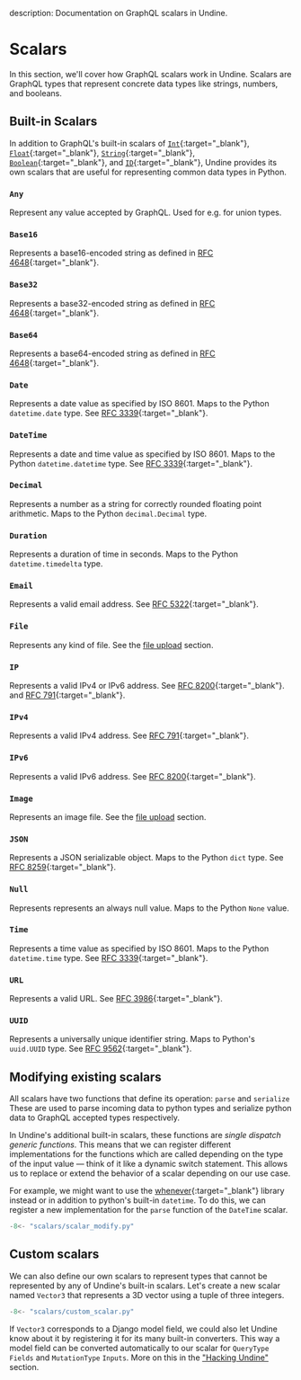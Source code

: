 description: Documentation on GraphQL scalars in Undine.

# Scalars

In this section, we'll cover how GraphQL scalars work in Undine.
Scalars are GraphQL types that represent concrete data types like
strings, numbers, and booleans.

## Built-in Scalars

In addition to GraphQL's built-in scalars of
[`Int`](https://spec.graphql.org/draft/#sec-Int){:target="_blank"},
[`Float`](https://spec.graphql.org/draft/#sec-Float){:target="_blank"},
[`String`](https://spec.graphql.org/draft/#sec-String){:target="_blank"},
[`Boolean`](https://spec.graphql.org/draft/#sec-Boolean){:target="_blank"},
and [`ID`](https://spec.graphql.org/draft/#sec-ID){:target="_blank"},
Undine provides its own scalars that are useful for representing common data types
in Python.

### `Any`

Represent any value accepted by GraphQL. Used for e.g. for union types.

### `Base16`

Represents a base16-encoded string as defined in
[RFC 4648](https://datatracker.ietf.org/doc/html/rfc4648#section-8){:target="_blank"}.

### `Base32`

Represents a base32-encoded string as defined in
[RFC 4648](https://datatracker.ietf.org/doc/html/rfc4648#section-8){:target="_blank"}.

### `Base64`

Represents a base64-encoded string as defined in
[RFC 4648](https://datatracker.ietf.org/doc/html/rfc4648#section-8){:target="_blank"}.

### `Date`

Represents a date value as specified by ISO 8601.
Maps to the Python `datetime.date` type.
See [RFC 3339](https://datatracker.ietf.org/doc/html/rfc3339#section-5.6){:target="_blank"}.

### `DateTime`

Represents a date and time value as specified by ISO 8601.
Maps to the Python `datetime.datetime` type.
See [RFC 3339](https://datatracker.ietf.org/doc/html/rfc3339#section-5.6){:target="_blank"}.

### `Decimal`

Represents a number as a string for correctly rounded floating point arithmetic.
Maps to the Python `decimal.Decimal` type.

### `Duration`

Represents a duration of time in seconds.
Maps to the Python `datetime.timedelta` type.

### `Email`

Represents a valid email address.
See [RFC 5322](https://datatracker.ietf.org/doc/html/rfc5322#section-3.4.1){:target="_blank"}.

### `File`

Represents any kind of file. See the [file upload](file-upload.md) section.


### `IP`

Represents a valid IPv4 or IPv6 address.
See [RFC 8200](https://datatracker.ietf.org/doc/html/rfc8200){:target="_blank"}.
and [RFC 791](https://datatracker.ietf.org/doc/html/rfc791){:target="_blank"}.

### `IPv4`

Represents a valid IPv4 address.
See [RFC 791](https://datatracker.ietf.org/doc/html/rfc791){:target="_blank"}.


### `IPv6`

Represents a valid IPv6 address.
See [RFC 8200](https://datatracker.ietf.org/doc/html/rfc8200){:target="_blank"}.

### `Image`

Represents an image file. See the [file upload](file-upload.md) section.

### `JSON`

Represents a JSON serializable object.
Maps to the Python `dict` type.
See [RFC 8259](https://datatracker.ietf.org/doc/html/rfc8259){:target="_blank"}.

### `Null`

Represents represents an always null value.
Maps to the Python `None` value.

### `Time`

Represents a time value as specified by ISO 8601.
Maps to the Python `datetime.time` type.
See [RFC 3339](https://datatracker.ietf.org/doc/html/rfc3339#section-5.6){:target="_blank"}.

### `URL`

Represents a valid URL.
See [RFC 3986](https://datatracker.ietf.org/doc/html/rfc3986){:target="_blank"}.

### `UUID`

Represents a universally unique identifier string.
Maps to Python's `uuid.UUID` type.
See [RFC 9562](https://datatracker.ietf.org/doc/html/rfc9562){:target="_blank"}.

## Modifying existing scalars

All scalars have two functions that define its operation: `parse` and `serialize` These are used to
parse incoming data to python types and serialize python data to GraphQL accepted types respectively.

In Undine's additional built-in scalars, these functions are _single dispatch generic functions_.
This means that we can register different implementations for the functions which are called
depending on the type of the input value — think of it like a dynamic switch statement.
This allows us to replace or extend the behavior of a scalar depending on our use case.

For example, we might want to use the [whenever]{:target="_blank"} library instead
or in addition to python's built-in `datetime`. To do this, we can register a new
implementation for the `parse` function of the `DateTime` scalar.

[whenever]: https://github.com/ariebovenberg/whenever

```python
-8<- "scalars/scalar_modify.py"
```

## Custom scalars

We can also define our own scalars to represent types that cannot be represented
by any of Undine's built-in scalars. Let's create a new scalar named `Vector3`
that represents a 3D vector using a tuple of three integers.

```python
-8<- "scalars/custom_scalar.py"
```

If `Vector3` corresponds to a Django model field, we could also let Undine know
about it by registering it for its many built-in converters. This way a model field
can be converted automatically to our scalar for `QueryType` `Fields` and `MutationType` `Inputs`.
More on this in the ["Hacking Undine"](hacking-undine.md) section.
